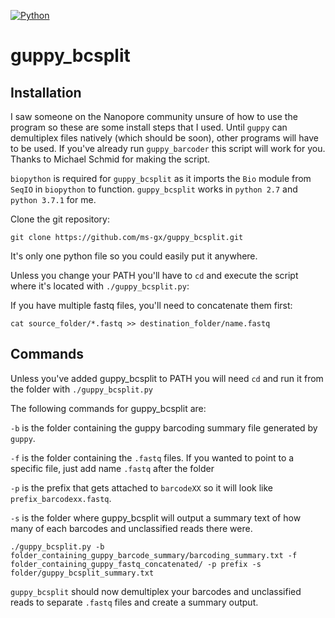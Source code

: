 [![Python](https://img.shields.io/badge/Python-3.5-green.svg?style=flat-square)](/)

guppy_bcsplit
===============

## Installation

I saw someone on the Nanopore community unsure of how to use the program so these are some install steps that I used. Until ```guppy``` can demultiplex files natively (which should be soon), other programs will have to be used. If you've already run ```guppy_barcoder``` this script will work for you. Thanks to Michael Schmid for making the script.


```biopython``` is required for ```guppy_bcsplit``` as it imports the ```Bio``` module from ```SeqIO``` in ```biopython``` to function. ```guppy_bcsplit``` works in ```python 2.7``` and ```python 3.7.1``` for me.


Clone the git repository:

```git clone https://github.com/ms-gx/guppy_bcsplit.git```

It's only one python file so you could easily put it anywhere.

Unless you change your PATH you'll have to ```cd``` and execute the script where it's located with ```./guppy_bcsplit.py```:


If you have multiple fastq files, you'll need to concatenate them first:

```cat source_folder/*.fastq >> destination_folder/name.fastq``` 


## Commands

Unless you've added guppy_bcsplit to PATH you will need ```cd``` and run it from the folder with ```./guppy_bcsplit.py```

The following commands for guppy_bcsplit are:



```-b``` is the folder containing the guppy barcoding summary file generated by ```guppy```.



```-f``` is the folder containing the ```.fastq``` files. If you wanted to point to a specific file, just add name ```.fastq``` after the folder



```-p``` is the prefix that gets attached to ```barcodeXX``` so it will look like ```prefix_barcodexx.fastq```.



```-s``` is the folder where guppy_bcsplit will output a summary text of how many of each barcodes and unclassified reads there were.



```./guppy_bcsplit.py -b folder_containing_guppy_barcode_summary/barcoding_summary.txt -f folder_containing_guppy_fastq_concatenated/ -p prefix -s folder/guppy_bcsplit_summary.txt```



```guppy_bcsplit``` should now demultiplex your barcodes and unclassified reads to separate ```.fastq``` files and create a summary output.
